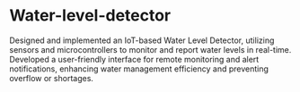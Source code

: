 # Water-level-detector
Designed and implemented an IoT-based Water Level Detector, utilizing sensors
and microcontrollers to monitor and report water levels in real-time.
Developed a user-friendly interface for remote monitoring and alert notifications,
enhancing water management efficiency and preventing overflow or shortages.

